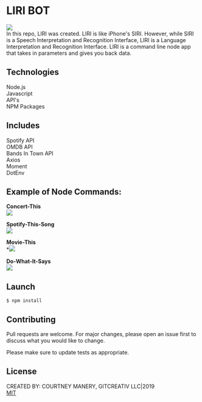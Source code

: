 # LIRI BOT
<img src="https://i.ibb.co/vdKNtLs/liribot.png"><br>
In this repo, LIRI was created. LIRI is like iPhone's SIRI. However, while SIRI is a Speech Interpretation and Recognition Interface, LIRI is a Language Interpretation and Recognition Interface. LIRI is a command line node app that takes in parameters and gives you back data.

## Technologies
Node.js<br>
Javascript<br>
API's<br>
NPM Packages<br>

## Includes
Spotify API<br>
OMDB API<br>
Bands In Town API<br>
Axios<br>
Moment<br>
DotEnv<br>

## Example of Node Commands:
<strong>Concert-This</strong><br>
![](https://media.giphy.com/media/W0Qtc31BghiuvGKssU/giphy.gif)

<strong>Spotify-This-Song</strong><br>
![](https://media.giphy.com/media/KzzTpwZZx256gdXVJU/giphy.gif)

<strong>Movie-This</strong><br>
*![](https://media.giphy.com/media/horcaVRe8xKmIOhNSq/giphy.gif)

<strong>Do-What-It-Says</strong><br>
![](https://media.giphy.com/media/igyNXR97ebXOJAEYZF/giphy.gif)


## Launch
```
$ npm install
```

## Contributing
Pull requests are welcome. For major changes, please open an issue first to discuss what you would like to change.

Please make sure to update tests as appropriate.

## License
CREATED BY: COURTNEY MANERY, GITCREATIV LLC|2019<br>
[MIT](https://choosealicense.com/licenses/mit/)